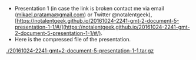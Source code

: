 * Presentation 1 (in case the link is broken contact me via email (mikael.pratama@gmail.com) or Twitter @notalentgeek), [https://notalentgeek.github.io/20161024-2241-gmt-2-document-5-presentation-1-1/#/](https://notalentgeek.github.io/20161024-2241-gmt-2-document-5-presentation-1-1/#/).
* Here is the compressed file of the presentation.

[./20161024-2241-gmt+2-document-5-presentation-1-1.tar.gz](./20161024-2241-gmt+2-document-5-presentation-1-1.tar.gz)